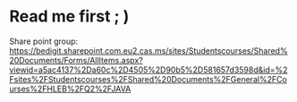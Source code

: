 # Read me first ; )

Share point group:
https://bedigit.sharepoint.com.eu2.cas.ms/sites/Studentscourses/Shared%20Documents/Forms/AllItems.aspx?viewid=a5ac4137%2Da60c%2D4505%2D90b5%2D581657d3598d&id=%2Fsites%2FStudentscourses%2FShared%20Documents%2FGeneral%2FCourses%2FHLEB%2FQ2%2FJAVA
